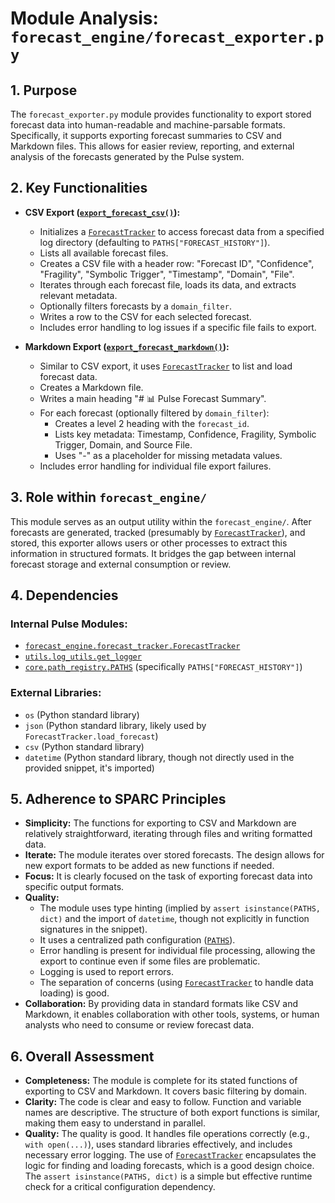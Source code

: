 # Module Analysis: `forecast_engine/forecast_exporter.py`

## 1. Purpose

The `forecast_exporter.py` module provides functionality to export stored forecast data into human-readable and machine-parsable formats. Specifically, it supports exporting forecast summaries to CSV and Markdown files. This allows for easier review, reporting, and external analysis of the forecasts generated by the Pulse system.

## 2. Key Functionalities

*   **CSV Export ([`export_forecast_csv()`](../../forecast_engine/forecast_exporter.py:12)):**
    *   Initializes a [`ForecastTracker`](../../forecast_engine/forecast_tracker.py:5) to access forecast data from a specified log directory (defaulting to `PATHS["FORECAST_HISTORY"]`).
    *   Lists all available forecast files.
    *   Creates a CSV file with a header row: "Forecast ID", "Confidence", "Fragility", "Symbolic Trigger", "Timestamp", "Domain", "File".
    *   Iterates through each forecast file, loads its data, and extracts relevant metadata.
    *   Optionally filters forecasts by a `domain_filter`.
    *   Writes a row to the CSV for each selected forecast.
    *   Includes error handling to log issues if a specific file fails to export.

*   **Markdown Export ([`export_forecast_markdown()`](../../forecast_engine/forecast_exporter.py:38)):**
    *   Similar to CSV export, it uses [`ForecastTracker`](../../forecast_engine/forecast_tracker.py:5) to list and load forecast data.
    *   Creates a Markdown file.
    *   Writes a main heading "# 📊 Pulse Forecast Summary".
    *   For each forecast (optionally filtered by `domain_filter`):
        *   Creates a level 2 heading with the `forecast_id`.
        *   Lists key metadata: Timestamp, Confidence, Fragility, Symbolic Trigger, Domain, and Source File.
        *   Uses "-" as a placeholder for missing metadata values.
    *   Includes error handling for individual file export failures.

## 3. Role within `forecast_engine/`

This module serves as an output utility within the `forecast_engine/`. After forecasts are generated, tracked (presumably by [`ForecastTracker`](../../forecast_engine/forecast_tracker.py:5)), and stored, this exporter allows users or other processes to extract this information in structured formats. It bridges the gap between internal forecast storage and external consumption or review.

## 4. Dependencies

### Internal Pulse Modules:
*   [`forecast_engine.forecast_tracker.ForecastTracker`](../../forecast_engine/forecast_tracker.py:5)
*   [`utils.log_utils.get_logger`](../../utils/log_utils.py)
*   [`core.path_registry.PATHS`](../../core/path_registry.py) (specifically `PATHS["FORECAST_HISTORY"]`)

### External Libraries:
*   `os` (Python standard library)
*   `json` (Python standard library, likely used by `ForecastTracker.load_forecast`)
*   `csv` (Python standard library)
*   `datetime` (Python standard library, though not directly used in the provided snippet, it's imported)

## 5. Adherence to SPARC Principles

*   **Simplicity:** The functions for exporting to CSV and Markdown are relatively straightforward, iterating through files and writing formatted data.
*   **Iterate:** The module iterates over stored forecasts. The design allows for new export formats to be added as new functions if needed.
*   **Focus:** It is clearly focused on the task of exporting forecast data into specific output formats.
*   **Quality:**
    *   The module uses type hinting (implied by `assert isinstance(PATHS, dict)` and the import of `datetime`, though not explicitly in function signatures in the snippet).
    *   It uses a centralized path configuration ([`PATHS`](../../core/path_registry.py)).
    *   Error handling is present for individual file processing, allowing the export to continue even if some files are problematic.
    *   Logging is used to report errors.
    *   The separation of concerns (using [`ForecastTracker`](../../forecast_engine/forecast_tracker.py:5) to handle data loading) is good.
*   **Collaboration:** By providing data in standard formats like CSV and Markdown, it enables collaboration with other tools, systems, or human analysts who need to consume or review forecast data.

## 6. Overall Assessment

*   **Completeness:** The module is complete for its stated functions of exporting to CSV and Markdown. It covers basic filtering by domain.
*   **Clarity:** The code is clear and easy to follow. Function and variable names are descriptive. The structure of both export functions is similar, making them easy to understand in parallel.
*   **Quality:** The quality is good. It handles file operations correctly (e.g., `with open(...)`), uses standard libraries effectively, and includes necessary error logging. The use of [`ForecastTracker`](../../forecast_engine/forecast_tracker.py:5) encapsulates the logic for finding and loading forecasts, which is a good design choice. The `assert isinstance(PATHS, dict)` is a simple but effective runtime check for a critical configuration dependency.